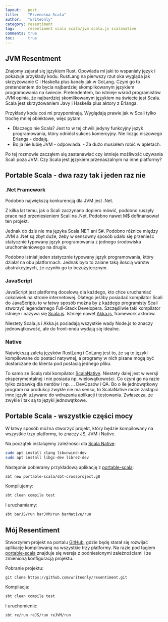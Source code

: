 ```yaml
---
layout:   post
title:    "Przenośna Scala"
author:   "writeonly"
category: resentiment
tag:      resentiment scala scala/jvm scala.js scalanative
comments: true
toc:      true
---
```


## JVM Resentment

Znajomy zajarał się językiem Rust.
Opowiada mi jaki to wspaniały język i pokazuje przykłady kodu.
RustLang na pierwszy rzut oka wygląda jak skrzyżowanie C i Haskella plus kanały jak w GoLang.
Czyni go to pretendentem do bycia najbardziej skomplikowanym językiem programowania na świecie.
Pretendentem, bo istnieje wśród programistów JVM opinia, że najbardziej skomlikowanym językiem na świecie jest Scala.
Scala jest skrzyżowaniem Javy i Haskella plus aktory z Erlanga.

Przykłady kodu coś mi przypominają.
Wyglądają prawie jak w Scali tylko trochę mniej obiektowe, więc pytam:
- Dlaczego nie Scala? Jest to w tej chwili jedyny funkcyjny język programowania, który odniósł sukces komercyjny.
Nie licząc niszowego Erlanga - dodaję.
- Bo ja nie lubię JVM - odpowiada. - Za dużo musiałem robić w apletach.

Po tej rozmowie zacząłem się zastanawiać czy istnieje możliwość używania Scali poza JVM.
Czy Scala jest językiem przenaszalnym na inne platformy?

## Portable Scala - dwa razy tak i jeden raz nie

### .Net Framework
Podobno największą konkurencją dla JVM jest .Net.

Z kilka lat temu, jak o Scali zaczynano dopiero mówić, podobno ruszyły prace nad przeniesieniem Scali na .Net.
Podobno nawet M$ dofinansował ten projekt.

Jednak do dziś nie ma języka Scala.NET ani S#.
Podobno różnice między JVM a .Net są zbyt duże,
żeby w sensowny sposób udało się przenieść statycznie typowany język programowania
z jednego środowiska uruchomieniowego na drugie.

Podobno istniał jeden statycznie typowany język programowania,
który działał na obu platformach.
Jednak było to zalane taką ilością warstw abstrakcyjnych,
że czyniło go to bezużytecznym.

### JavaScript
JavaScript jest platformą docelową dla każdego,
kto chce uruchamiać cokolwiek na stronie internetowej.
Dlatego jeśliby posiadać kompilator Scali do JavaScriptu
to w łatwy sposób można by z każdego programisty Scali stworzyć legendarnego Full-Stack Developera.
Szczęśliwie taki kompilator istnieje i nazywa się [Scala.js](<https://www.scala-js.org/>).
Istnieje nawet [Akka.js](<http://akka-js.org/>), framework aktorów.

Niestety Scala.js i Akka.js posiadają wszystkie wady Node.js to znaczy jednowątkowość,
ale do front-endu wydają się idealne.

### Native
Największą zaletą języków RustLang i GoLang jest to,
że są to języki kompilowane do postaci natywnej,
a programy w nich pisane mogą być dostarczane do klienta pod postacią jednego pliku.

To samo ze Scalą robi kompilator [ScalaNative](<http://www.scala-native.org/en/v0.3.8/>).
Niestety dalej jest w wersji eksperymentalnej i nie posiada np. wielowątkowości.
Co czyni go na razie tylko zabawką dla nerdów i np. ... DevOpsów i QA.
Bo o ile jednowątkowy program na produkcji zwykle nie ma sensu,
to ScalaNative może zastąpić inne języki używane do wdrażania aplikacji i testowania.
Zwłaszcza, że zwykle i tak są to języki jednowątkowe.

## Portable Scala - wszystkie części mocy

W łatwy sposób można stworzyć projekt, który będzie kompilowany na wszystkie trzy platformy,
to znaczy JS, JVM i Native.

Na początek instalujemy zależności dla
[Scala Native](<http://www.scala-native.org/en/v0.3.8/user/setup.html#installing-clang-and-runtime-dependencies>):

```bash
sudo apt install clang libunwind-dev
sudo apt install libgc-dev libre2-dev
```

Następnie pobieramy przykładową aplikację z [portable-scala](<https://github.com/portable-scala/sbt-crossproject.g8>):
```bash
sbt new portable-scala/sbt-crossproject.g8
```

Kompilujemy:
```bash
sbt clean compile test
```

I uruchamiamy:
```bash
sbt barJS/run barJVM/run barNative/run
```

## Mój Resentiment

Stworzyłem projekt na portalu [GitHub](<https://github.com/writeonly/resentiment>),
gdzie będę starał się rozwijać aplikację kompilowaną na wszystkie trzy platformy.
Na razie pod tagiem [portable-scala](<https://github.com/writeonly/resentiment/tree/portable-scala>)
znajduje się wersja z podniesionymi zależnościami i ze zmienioną konfiguracją projektu.

Pobranie projektu:
```
git clone https://github.com/writeonly/resentiment.git
```

Kompilacja:
```bash
sbt clean compile test
```

I uruchomienie:
```bash
sbt re/run reJS/run reJVM/run
```
